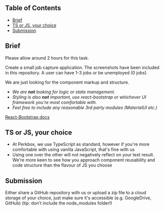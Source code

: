 ## Table of Contents

- [Brief](#brief)
- [TS or JS, your choice](#ts-or-js)
- [Submission](#submission)

## Brief

Please allow around 2 hours for this task.

Create a small job capture application. The screenshots have been included in this repository.
A user can have 1-3 jobs or be unemployed (0 jobs).

We are just looking for the component markup and structure.

- *We are **not** looking for logic or state management.*
- *Styling is also **not** important, use react-bootstrap or whichever UI framework you're most comfortable with.*
- *Feel free to include any reasonable 3rd party modules (MaterialUI etc.)*

[React-Bootstrap docs](https://5c507d49471426000887a6a7--react-bootstrap.netlify.com/)


## TS or JS, your choice

- At Perkbox, we use TypeScript as standard, however if you're more comfortable with using vanilla JavaScript, that's fine with us
- Using one over the other will not negatively reflect on your test result. We're more keen to see how you approach component reusability and code structure than the flavour of JS you choose


## Submission
Either share a GitHub repository with us or upload a zip file to a cloud storage of your choice, just make sure it's accessible (e.g. GoogleDrive, GitHub) (tip: don't include the node_modules folder!)

